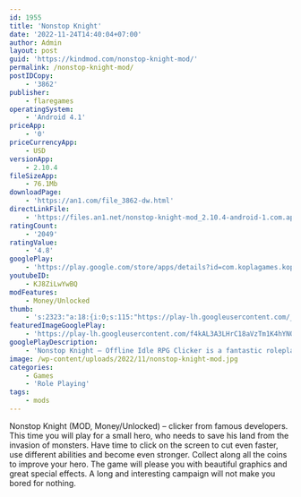 ```yaml
---
id: 1955
title: 'Nonstop Knight'
date: '2022-11-24T14:40:04+07:00'
author: Admin
layout: post
guid: 'https://kindmod.com/nonstop-knight-mod/'
permalink: /nonstop-knight-mod/
postIDCopy:
    - '3862'
publisher:
    - flaregames
operatingSystem:
    - 'Android 4.1'
priceApp:
    - '0'
priceCurrencyApp:
    - USD
versionApp:
    - 2.10.4
fileSizeApp:
    - 76.1Mb
downloadPage:
    - 'https://an1.com/file_3862-dw.html'
directLinkFile:
    - 'https://files.an1.net/nonstop-knight-mod_2.10.4-android-1.com.apk'
ratingCount:
    - '2049'
ratingValue:
    - '4.8'
googlePlay:
    - 'https://play.google.com/store/apps/details?id=com.koplagames.kopla01'
youtubeID:
    - KJ8ZiLwYwBQ
modFeatures:
    - Money/Unlocked
thumb:
    - 's:2323:"a:18:{i:0;s:115:"https://play-lh.googleusercontent.com/_6cDI0-_zJvIOkIg08OX2MGZQSWvUMS0eCdKDnTqeRxix6xQs_K6FPQLR1IVsun1AB8=w526-h296";i:1;s:115:"https://play-lh.googleusercontent.com/NU_1TXFA-imJ0hyIW2neUPrpsxl2m_28uBS2DPBi30A8-u_eLeh_mU9QlGSun9hBNYg=w526-h296";i:2;s:115:"https://play-lh.googleusercontent.com/Uof-znoypR8BZJ-0kwsD-J-iRGKRBUSwyz5-p13GXsWmgOhq_lRpDBi9-2PjbXhp8Yc=w526-h296";i:3;s:114:"https://play-lh.googleusercontent.com/p7AT_HB7I7gde5sUkoUWajyDbRhPERzCOYt3CMWSxk-GcRcP2KsUNNxtuXQF5HRWGA=w526-h296";i:4;s:116:"https://play-lh.googleusercontent.com/2_2cOM_lU8BxvU8FpwJGKqPubQTOmwul9J2UqnzRqD-EHlqHbBMKvpKhFf8jDFjWDThu=w526-h296";i:5;s:116:"https://play-lh.googleusercontent.com/bRa-snmDf5fM4-w6Xgbww_gqHllGRa7q8Ipf_HzG_TzpGR0_gQvloGs4j5wMgWT2zxcy=w526-h296";i:6;s:115:"https://play-lh.googleusercontent.com/5u4qQ2PXZ8-P1OzhX6mH66TYnzYRSnIQqQNprjqyVutsgmB7ycn5HBKl58UabAVS_mY=w526-h296";i:7;s:114:"https://play-lh.googleusercontent.com/ZsdfmAd9f3zYA2RF9NnhoFdNBv00MMcfUpC0I0PGMlwM7F3sIG0U6cHdCEqvRDzYYA=w526-h296";i:8;s:115:"https://play-lh.googleusercontent.com/S--8UyXu6LHoid3L6XvEzt0sUGMN7RsSoCvi9BRazSBm6wQOP6SMt-Vw7uN4tm8lLUw=w526-h296";i:9;s:115:"https://play-lh.googleusercontent.com/f8wqknbXxJnfTyjXxT4fF3XCOfpyIyMNpro8RvvUsu4-53NbdAmsKUs6kSg9R9V4JU8=w526-h296";i:10;s:116:"https://play-lh.googleusercontent.com/9ogENv-OjW9tmvNFNZmEj_mtb_G9oYVnaCCwFTYMaPpnCv3NfONAKNjKN1bYUaKVYHqX=w526-h296";i:11;s:115:"https://play-lh.googleusercontent.com/SZ45UziMii7VJiNqpzpuk_Tat_KpdWB3RJw2pU_rpj8Xu_pdwncO317wvA939c5o4-E=w526-h296";i:12;s:116:"https://play-lh.googleusercontent.com/FoIfP9wP-fhF-017TNOedLjDfcz6jrD6k7BjzPha_K8158sqeOZbqL5lAJGoBSMl8A-E=w526-h296";i:13;s:115:"https://play-lh.googleusercontent.com/uTC2TxYrpD7qkQtdbHWXdBEyaKJ9erzSJomSq7jWV1EnVXuEvRCi59atYJt8NSFbUKc=w526-h296";i:14;s:115:"https://play-lh.googleusercontent.com/3qDGtrWTqErTuRCatjWy8mIfjeSvL3P-EJ-yd1iQ0jo8RncqSOsmk75ZwWL-TB0IpOM=w526-h296";i:15;s:116:"https://play-lh.googleusercontent.com/CPe1JQsWCy-gDioxKsB0J7PZhUjzhpqNj9YHC7-wRiN651qgWp2L5JwoqvFfmFR0Mf88=w526-h296";i:16;s:116:"https://play-lh.googleusercontent.com/4iAWQf8kC5NCF-0roIP1CRtnjs3GmaA78Y-bsz_cxS-b-Hu_0gpHHm4vx4PGZM6g8GaB=w526-h296";i:17;s:115:"https://play-lh.googleusercontent.com/DY8pnwhwI8nz26J2hVMen-2ZWesR7jnlvkPDT3slJnkAojZQHVR2uj0i3_EGXD-Msv4=w526-h296";}";'
featuredImageGooglePlay:
    - 'https://play-lh.googleusercontent.com/f4kAL3A3LHrC18aVzTm1K4hYNOlV_F6xMgrgkoHjehEdAotx8IGwgna4jdxz0AgonQ'
googlePlayDescription:
    - 'Nonstop Knight – Offline Idle RPG Clicker is a fantastic roleplaying game with both action and offline idle RPG game elements. The never-ending action RPG Nonstop Knight is full of adventure while crawling through the dungeon quest. Download now for free and cherish this striking idle RPG game.Idle with heroes in nonstop adventures, quest for epic loot, test your skills and survive hordes of enemies in endless dungeon crawler. Tackle the offline idle rpg adventure while your hero earns rewards and loots even while you''re taking a break. Play actively whenever you like, fight in short sessions in your coffee break or engage in longer sessions if you wish. The best is that you progress even when you are afk or offline and keep collecting gold in this dungeon quest: Play this amazing RPG offline!.Play Nonstop Knight – Offline Idle RPG game For Free!.'
image: /wp-content/uploads/2022/11/nonstop-knight-mod.jpg
categories:
    - Games
    - 'Role Playing'
tags:
    - mods
---
```


Nonstop Knight (MOD, Money/Unlocked) – clicker from famous developers. This time you will play for a small hero, who needs to save his land from the invasion of monsters. Have time to click on the screen to cut even faster, use different abilities and become even stronger. Collect along all the coins to improve your hero. The game will please you with beautiful graphics and great special effects. A long and interesting campaign will not make you bored for nothing.